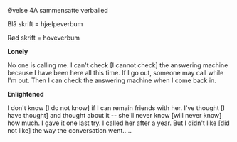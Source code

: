 Øvelse 4A sammensatte verballed

Blå skrift = hjælpeverbum

Rød skrift = hoveverbum

**Lonely**

No one is calling me. I can't check \[I cannot check\] the answering
machine because I have been here all this time. If I go out, someone may
call while I'm out. Then I can check the answering machine when I come
back in.

**Enlightened**

I don't know \[I do not know\] if I can remain friends with her. I've
thought \[I have thought\] and thought about it -- she'll never know
\[will never know\] how much. I gave it one last try. I called her after
a year. But I didn't like \[did not like\] the way the conversation
went.....
